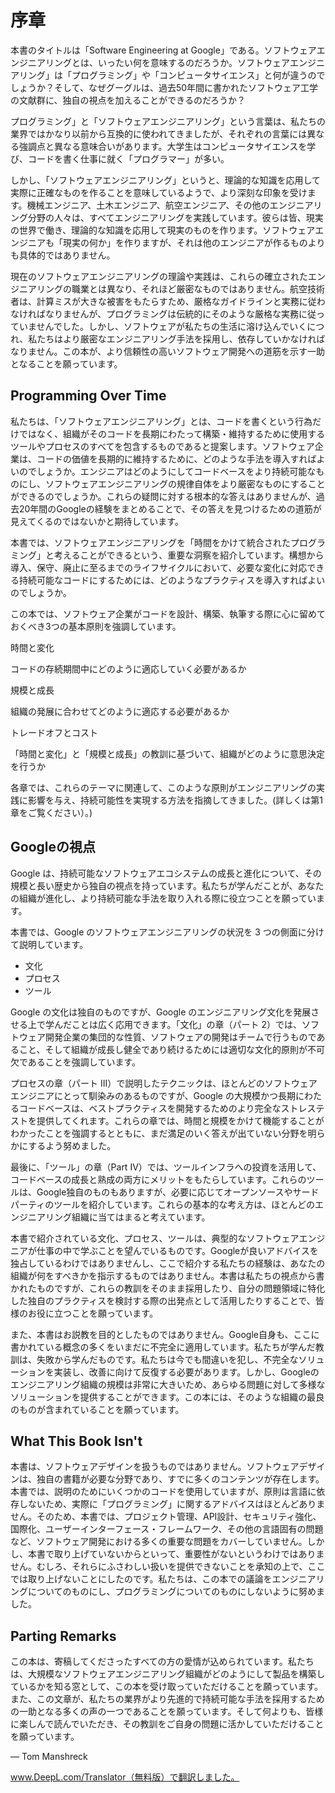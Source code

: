 # 序章

本書のタイトルは「Software Engineering at Google」である。ソフトウェアエンジニアリングとは、いったい何を意味するのだろうか。ソフトウェアエンジニアリング」は「プログラミング」や「コンピュータサイエンス」と何が違うのでしょうか？そして、なぜグーグルは、過去50年間に書かれたソフトウェア工学の文献群に、独自の視点を加えることができるのだろうか？

プログラミング」と「ソフトウェアエンジニアリング」という言葉は、私たちの業界ではかなり以前から互換的に使われてきましたが、それぞれの言葉には異なる強調点と異なる意味合いがあります。大学生はコンピュータサイエンスを学び、コードを書く仕事に就く「プログラマー」が多い。

しかし、「ソフトウェアエンジニアリング」というと、理論的な知識を応用して実際に正確なものを作ることを意味しているようで、より深刻な印象を受けます。機械エンジニア、土木エンジニア、航空エンジニア、その他のエンジニアリング分野の人々は、すべてエンジニアリングを実践しています。彼らは皆、現実の世界で働き、理論的な知識を応用して現実のものを作ります。ソフトウェアエンジニアも「現実の何か」を作りますが、それは他のエンジニアが作るものよりも具体的ではありません。

現在のソフトウェアエンジニアリングの理論や実践は、これらの確立されたエンジニアリングの職業とは異なり、それほど厳密なものではありません。航空技術者は、計算ミスが大きな被害をもたらすため、厳格なガイドラインと実務に従わなければなりませんが、プログラミングは伝統的にそのような厳格な実務に従っていませんでした。しかし、ソフトウェアが私たちの生活に溶け込んでいくにつれ、私たちはより厳密なエンジニアリング手法を採用し、依存していかなければなりません。この本が、より信頼性の高いソフトウェア開発への道筋を示す一助となることを願っています。

## Programming Over Time

私たちは、「ソフトウェアエンジニアリング」とは、コードを書くという行為だけではなく、組織がそのコードを長期にわたって構築・維持するために使用するツールやプロセスのすべてを包含するものであると提案します。ソフトウェア企業は、コードの価値を長期的に維持するために、どのような手法を導入すればよいのでしょうか。エンジニアはどのようにしてコードベースをより持続可能なものにし、ソフトウェアエンジニアリングの規律自体をより厳密なものにすることができるのでしょうか。これらの疑問に対する根本的な答えはありませんが、過去20年間のGoogleの経験をまとめることで、その答えを見つけるための道筋が見えてくるのではないかと期待しています。

本書では、ソフトウェアエンジニアリングを「時間をかけて統合されたプログラミング」と考えることができるという、重要な洞察を紹介しています。構想から導入、保守、廃止に至るまでのライフサイクルにおいて、必要な変化に対応できる持続可能なコードにするためには、どのようなプラクティスを導入すればよいのでしょうか。

この本では、ソフトウェア企業がコードを設計、構築、執筆する際に心に留めておくべき3つの基本原則を強調しています。

時間と変化

  コードの存続期間中にどのように適応していく必要があるか

規模と成長

  組織の発展に合わせてどのように適応する必要があるか

トレードオフとコスト

  「時間と変化」と「規模と成長」の教訓に基づいて、組織がどのように意思決定を行うか

各章では、これらのテーマに関連して、このような原則がエンジニアリングの実践に影響を与え、持続可能性を実現する方法を指摘してきました。(詳しくは第1章をご覧ください）。)

## Googleの視点

Google は、持続可能なソフトウェアエコシステムの成長と進化について、その規模と長い歴史から独自の視点を持っています。私たちが学んだことが、あなたの組織が進化し、より持続可能な手法を取り入れる際に役立つことを願っています。

本書では、Google のソフトウェアエンジニアリングの状況を 3 つの側面に分けて説明しています。

- 文化
- プロセス
- ツール

Google の文化は独自のものですが、Google のエンジニアリング文化を発展させる上で学んだことは広く応用できます。「文化」の章（パート 2）では、ソフトウェア開発企業の集団的な性質、ソフトウェアの開発はチームで行うものであること、そして組織が成長し健全であり続けるためには適切な文化的原則が不可欠であることを強調しています。

プロセスの章（パート III）で説明したテクニックは、ほとんどのソフトウェアエンジニアにとって馴染みのあるものですが、Google の大規模かつ長期にわたるコードベースは、ベストプラクティスを開発するためのより完全なストレステストを提供してくれます。これらの章では、時間と規模をかけて機能することがわかったことを強調するとともに、まだ満足のいく答えが出ていない分野を明らかにするよう努めました。

最後に、「ツール」の章（Part IV）では、ツールインフラへの投資を活用して、コードベースの成長と熟成の両方にメリットをもたらしています。これらのツールは、Google独自のものもありますが、必要に応じてオープンソースやサードパーティのツールを紹介しています。これらの基本的な考え方は、ほとんどのエンジニアリング組織に当てはまると考えています。

本書で紹介されている文化、プロセス、ツールは、典型的なソフトウェアエンジニアが仕事の中で学ぶことを望んでいるものです。Googleが良いアドバイスを独占しているわけではありませんし、ここで紹介する私たちの経験は、あなたの組織が何をすべきかを指示するものではありません。本書は私たちの視点から書かれたものですが、これらの教訓をそのまま採用したり、自分の問題領域に特化した独自のプラクティスを検討する際の出発点として活用したりすることで、皆様のお役に立つことを願っています。

また、本書はお説教を目的としたものではありません。Google自身も、ここに書かれている概念の多くをいまだに不完全に適用しています。私たちが学んだ教訓は、失敗から学んだものです。私たちは今でも間違いを犯し、不完全なソリューションを実装し、改善に向けて反復する必要があります。しかし、Googleのエンジニアリング組織の規模は非常に大きいため、あらゆる問題に対して多様なソリューションを提供することができます。この本には、そのような組織の最良のものが含まれていることを願っています。

## What This Book Isn't

本書は、ソフトウェアデザインを扱うものではありません。ソフトウェアデザインは、独自の書籍が必要な分野であり、すでに多くのコンテンツが存在します。本書では、説明のためにいくつかのコードを使用していますが、原則は言語に依存しないため、実際に「プログラミング」に関するアドバイスはほとんどありません。そのため、本書では、プロジェクト管理、API設計、セキュリティ強化、国際化、ユーザーインターフェース・フレームワーク、その他の言語固有の問題など、ソフトウェア開発における多くの重要な問題をカバーしていません。しかし、本書で取り上げていないからといって、重要性がないというわけではありません。むしろ、それらにふさわしい扱いを提供できないことを承知の上で、ここでは取り上げないことにしたのです。私たちは、この本での議論をエンジニアリングについてのものにし、プログラミングについてのものにしないように努めました。

## Parting Remarks

この本は、寄稿してくださったすべての方の愛情が込められています。私たちは、大規模なソフトウェアエンジニアリング組織がどのようにして製品を構築しているかを知る窓として、この本を受け取っていただけることを願っています。また、この文章が、私たちの業界がより先進的で持続可能な手法を採用するための一助となる多くの声の一つであることを願っています。そして何よりも、皆様に楽しんで読んでいただき、その教訓をご自身の問題に活かしていただけることを願っています。

— Tom Manshreck



www.DeepL.com/Translator（無料版）で翻訳しました。